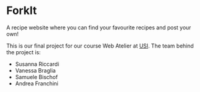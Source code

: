 # ForkIt

A recipe website where you can find your favourite recipes and post your own!

This is our final project for our course Web Atelier at [USI](http://www.usi.ch/). The team behind the project is: 

- Susanna Riccardi
- Vanessa Braglia
- Samuele Bischof
- Andrea Franchini